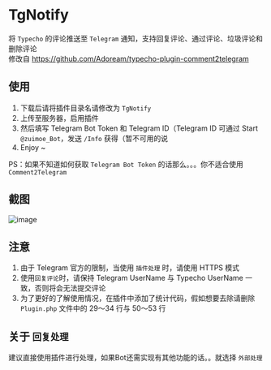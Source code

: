 # TgNotify
将  `Typecho` 的评论推送至 `Telegram` 通知，支持回复评论、通过评论、垃圾评论和删除评论  
修改自 https://github.com/Adoream/typecho-plugin-comment2telegram

## 使用
1. 下载后请将插件目录名请修改为 `TgNotify`
2. 上传至服务器，启用插件
3. 然后填写 Telegram Bot Token 和 Telegram ID（Telegram ID 可通过 Start `@zuimoe_Bot`，发送 `/Info` 获得（暂不可用的说
4. Enjoy ~

PS：如果不知道如何获取 `Telegram Bot Token` 的话那么。。。你不适合使用 `Comment2Telegram`

## 截图
![image](https://github.com/BLxcwg666/TgNotify/assets/66854530/c017aeee-45be-4495-8544-a64091174b56)

## 注意
1. 由于 Telegram 官方的限制，当使用 `插件处理` 时，请使用 HTTPS 模式
2. 使用`回复评论`时，请保持 Telegram UserName 与 Typecho UserName 一致，否则将会无法提交评论
3. 为了更好的了解使用情况，在插件中添加了统计代码，假如想要去除请删除 `Plugin.php` 文件中的 29～34 行与 50～53 行

## 关于 `回复处理`
建议直接使用插件进行处理，如果Bot还需实现有其他功能的话。。就选择 `外部处理`

